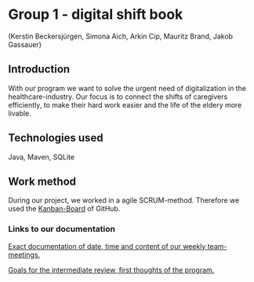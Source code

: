 # Group 1 - digital shift book
(Kerstin Beckersjürgen, Simona Aich, Arkin Cip, Mauritz Brand, Jakob Gassauer)


## Introduction
With our program we want to solve the urgent need of digitalization in the healthcare-industry. Our focus is to connect the shifts of caregivers efficiently, to make their hard work easier and the life of the eldery more livable.


## Technologies used
Java, Maven, SQLite


## Work method
During our project, we worked in a agile SCRUM-method. Therefore we used the [Kanban-Board](https://github.com/JakobGassauer/ATdIT_Group1/projects/1) of GitHub.



### Links to our documentation
[Exact documentation of date, time and content of our weekly team-meetings.](documentation/documentation.txt)

[Goals for the intermediate review, first thoughts of the program.](documentation/procedure.txt)

















